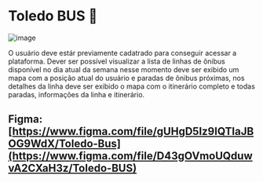 #  Toledo BUS 🚌

![image](https://user-images.githubusercontent.com/30730216/218342597-d60344d7-395a-47e1-b6bf-727205346257.png)


O usuário deve estár previamente cadatrado para conseguir acessar a plataforma.
Dever ser possível visualizar a lista de linhas de ônibus disponível no dia atual da semana 
nesse momento deve ser exibido um mapa com a posição atual do usuário e paradas de ônibus próximas, 
nos detalhes da linha deve ser exibido o mapa com o itinerário completo e todas paradas, informações
da linha e itinerário.

## Figma: [https://www.figma.com/file/gUHgD5Iz9IQTIaJBOG9WdX/Toledo-Bus](https://www.figma.com/file/D43gOVmoUQduwvA2CXaH3z/Toledo-BUS)
